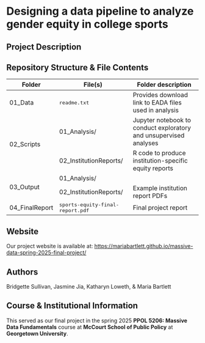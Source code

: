 # Designing a data pipeline to analyze gender equity in college sports

## Project Description

## Repository Structure & File Contents

<table>
	<thead>
    		<tr>
	      		<th>Folder</th>
	      		<th>File(s)</th>
                <th>Folder description</th>
    		</tr>
  	</thead>
  	<tbody>
		    <tr>
        		<td rowspan="1">01_Data</td>
			        <td><tt>readme.txt</td>
                    <td>Provides download link to EADA files used in analysis</td>
                </td></tr>
            </td>
            <tr>
        		<td rowspan="2">02_Scripts</td>
			        <td>01_Analysis/</td>
                    <td>Jupyter notebook to conduct exploratory and unsupervised analyses</td>
                </td></tr>
        		    <td>02_InstitutionReports/</td>
			        <td>R code to produce institution-specific equity reports</td>
                </td></tr>
            </td>
            <tr>
        		<td rowspan="2">03_Output</td>
			        <td>01_Analysis/</td>
                    <td></td>
                </td></tr>
        		    <td>02_InstitutionReports/</td>
			        <td>Example institution report PDFs</td>
                </td></tr>
            </td>
        		<td>04_FinalReport</td>
			<td><tt>sports-equity-final-report.pdf<tt></td>
			<td>Final project report</td>
    		</tr>

</table>

## Website

Our project website is available at: https://mariabartlett.github.io/massive-data-spring-2025-final-project/


## Authors

Bridgette Sullivan, Jasmine Jia, Katharyn Loweth, & Maria Bartlett

## Course & Institutional Information

This served as our final project in the spring 2025 **PPOL 5206: Massive Data Fundamentals** course at **McCourt School of Public Policy** at **Georgetown University**.